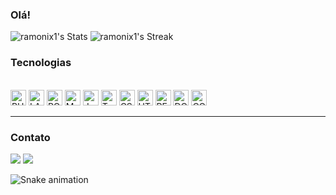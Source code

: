 ### Olá!

![ramonix1's Stats](https://github-readme-stats.vercel.app/api?username=ramonix1&theme=algolia&show_icons=true&hide_border=true&count_private=true)
![ramonix1's Streak](https://github-readme-streak-stats.herokuapp.com/?user=ramonix1&theme=algolia&hide_border=true)

  <!--Tecnologias-->
  <h3>Tecnologias</h3>
  <div style="display: inline_block"><br>
  <img src="https://img.shields.io/badge/PHP-282C34?logo=php&logoColor=3178C6" alt="PHP logo" title="PHP" height="25" />
  <img src="https://img.shields.io/badge/LARAVEL-282C34?logo=laravel&logoColor=3178C6" alt="LARAVEL logo" title="LARAVEL" height="25" />
  <img src="https://img.shields.io/badge/POSTGRESQL-282C34?logo=postgresql&logoColor=3178C6" alt="POSTGRESQL logo" title="POSTGRESQL" height="25" />
  <img src="https://img.shields.io/badge/MYSQL-282C34?logo=mysql&logoColor=3178C6" alt="MYSQL logo" title="MYSQL" height="25" />
  <img src="https://img.shields.io/badge/JavaScript-282C34?logo=javascript&logoColor=F7DF1E" alt="JavaScript logo" title="JavaScript" height="25" />
  <img src="https://img.shields.io/badge/TypeScript-282C34?logo=typescript&logoColor=3178C6" alt="TypeScript logo" title="TypeScript" height="25" />
  <img src="https://img.shields.io/badge/CSS-282C34?logo=css3&logoColor=3178C6" alt="CSS logo" title="CSS" height="25" />
  <img src="https://img.shields.io/badge/HTML5-282C34?logo=html5&logoColor=3178C6" alt="HTML5 logo" title="HTML5" height="25" />
  <img src="https://img.shields.io/badge/REACT-282C34?logo=react&logoColor=3178C6" alt="REACT logo" title="REACT" height="25" />
  <img src="https://img.shields.io/badge/DOCKER-282C34?logo=docker&logoColor=3178C6" alt="DOCKER logo" title="DOCKER" height="25" />
  <img src="https://img.shields.io/badge/COMPOSER-282C34?logo=composer&logoColor=3178C6" alt="COMPOSE logo" title="COMPOSE" height="25" />
  <hr>
  </div>

  <h3>Contato</h3>
  <!--Contato-->
  <div>
  <a href="https://www.linkedin.com/in/pietro-coelho-7aaa87197/" target="_blank"><img src="https://img.shields.io/badge/-LinkedIn-%230077B5?style=for-the-badge&logo=linkedin&logoColor=white" target="_blank"></a> 
    <a href = "mailto:coelhopietro17@gmail.com"><img src="https://img.shields.io/badge/-Gmail-%23333?style=for-the-badge&logo=gmail&logoColor=white" target="_blank"></a>
  </div>
        
![Snake animation](https://github.com/LuigiGF/LuigiGF/blob/output/github-contribution-grid-snake.svg)
